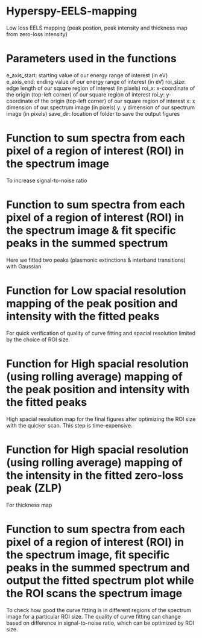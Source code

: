 # Hyperspy-EELS-mapping
Low loss EELS mapping (peak postion, peak intensity and thickness map from zero-loss intensity)

# Parameters used in the functions
e_axis_start: starting value of our energy range of interest (in eV)
e_axis_end: ending value of our energy range of interest (in eV)
roi_size: edge length of our square region of interest (in pixels)
roi_x: x-coordinate of the origin (top-left corner) of our square region of interest
roi_y: y-coordinate of the origin (top-left corner) of our square region of interest
x: x dimension of our spectrum image (in pixels)
y: y dimension of our spectrum image (in pixels)
save_dir: location of folder to save the output figures

# Function to sum spectra from each pixel of a region of interest (ROI) in the spectrum image 
To increase signal-to-noise ratio

# Function to sum spectra from each pixel of a region of interest (ROI) in the spectrum image & fit specific peaks in the summed spectrum #
Here we fitted two peaks (plasmonic extinctions & interband transitions) with Gaussian

# Function for Low spacial resolution mapping of the peak position and intensity with the fitted peaks
For quick verification of quality of curve fitting and spacial resolution limited by the choice of ROI size.

# Function for High spacial resolution (using rolling average) mapping of the peak position and intensity with the fitted peaks
High spacial resolution map for the final figures after optimizing the ROI size with the quicker scan. This step is time-expensive.

# Function for High spacial resolution (using rolling average) mapping of the intensity in the fitted zero-loss peak (ZLP)
For thickness map

# Function to sum spectra from each pixel of a region of interest (ROI) in the spectrum image, fit specific peaks in the summed spectrum and output the fitted spectrum plot while the ROI scans the spectrum image
To check how good the curve fitting is in different regions of the spectrum image for a particular ROI size. The quality of curve fitting can change based on difference in signal-to-noise ratio, which can be optimized by ROI size.
